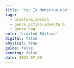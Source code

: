 ```yaml
---
title: 'Ys: IX Monstrum Nox'
tags:
  - platform_switch
  - genre_action-adventure
  - genre_rpg
note: 'Limited Edition'
digital: false
physical: true
guide: false
pending: false
date: 2021-07-08
---
```

